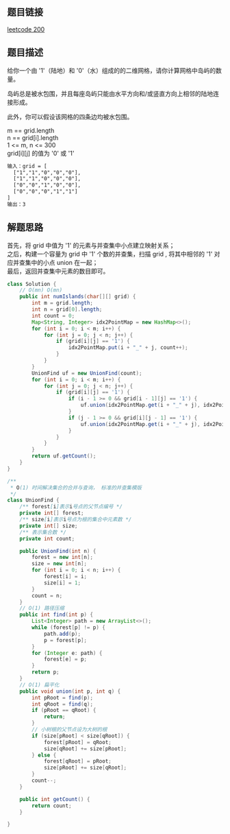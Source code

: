 ## 题目链接
[leetcode 200](https://leetcode.cn/problems/number-of-islands/)

## 题目描述

给你一个由 '1'（陆地）和 '0'（水）组成的的二维网格，请你计算网格中岛屿的数量。  

岛屿总是被水包围，并且每座岛屿只能由水平方向和/或竖直方向上相邻的陆地连接形成。  
 
此外，你可以假设该网格的四条边均被水包围。 

m == grid.length  
n == grid[i].length  
1 <= m, n <= 300  
grid[i][j] 的值为 '0' 或 '1'  

```html
输入：grid = [
  ["1","1","0","0","0"],
  ["1","1","0","0","0"],
  ["0","0","1","0","0"],
  ["0","0","0","1","1"]
]
输出：3
```

## 解题思路

首先，将 grid 中值为 '1' 的元素与并查集中小点建立映射关系；  
之后，构建一个容量为 grid 中 '1' 个数的并查集，扫描 grid , 将其中相邻的 '1' 对应并查集中的小点 union 在一起；  
最后，返回并查集中元素的数目即可。  

```JAVA
class Solution {
    // O(mn) O(mn)
    public int numIslands(char[][] grid) {
        int m = grid.length;
        int n = grid[0].length;
        int count = 0;
        Map<String, Integer> idx2PointMap = new HashMap<>();
        for (int i = 0; i < m; i++) {
            for (int j = 0; j < n; j++) {
                if (grid[i][j] == '1') {
                    idx2PointMap.put(i + "_" + j, count++);
                }
            }
        }
        UnionFind uf = new UnionFind(count);
        for (int i = 0; i < m; i++) {
            for (int j = 0; j < n; j++) {
                if (grid[i][j] == '1') {
                    if (i - 1 >= 0 && grid[i - 1][j] == '1') {
                        uf.union(idx2PointMap.get(i + "_" + j), idx2PointMap.get((i - 1) + "_" + j));
                    }
                    if (j - 1 >= 0 && grid[i][j - 1] == '1') {
                        uf.union(idx2PointMap.get(i + "_" + j), idx2PointMap.get(i + "_" + (j - 1)));
                    }
                }
            }
        }
        return uf.getCount();
    }
}

/** 
 * O(1) 时间解决集合的合并与查询， 标准的并查集模版
 */
class UnionFind {
    /** forest[i]表示i号点的父节点编号 */
    private int[] forest;
    /** size[i]表示i号点为根的集合中元素数 */
    private int[] size;
    /** 表示集合数 */
    private int count;

    public UnionFind(int n) {
        forest = new int[n];
        size = new int[n];
        for (int i = 0; i < n; i++) {
            forest[i] = i;
            size[i] = 1;
        }
        count = n;
    }
    // O(1) 路径压缩
    public int find(int p) {
        List<Integer> path = new ArrayList<>();
        while (forest[p] != p) {
            path.add(p);
            p = forest[p];
        }
        for (Integer e: path) {
            forest[e] = p;
        }
        return p;
    }
    // O(1) 扁平化
    public void union(int p, int q) {
        int pRoot = find(p);
        int qRoot = find(q);
        if (pRoot == qRoot) {
            return;
        }
        // 小树根的父节点设为大树的根
        if (size[pRoot] < size[qRoot]) {
            forest[pRoot] = qRoot;
            size[qRoot] += size[pRoot];
        } else {
            forest[qRoot] = pRoot;
            size[pRoot] += size[qRoot];
        }
        count--;
    }

    public int getCount() {
        return count;
    }

}
```

